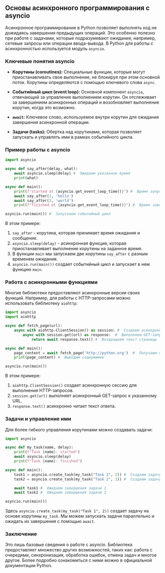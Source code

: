 ## Основы асинхронного программирования с asyncio

Асинхронное программирование в Python позволяет выполнять код не дожидаясь завершения предыдущих операций. Это особенно полезно при работе с задачами, которые подразумевают ожидание, например, сетевые запросы или операции ввода-вывода. В Python для работы с асинхронностью используется модуль `asyncio`.

### Ключевые понятия asyncio

* **Корутины (coroutines):**  Специальные функции, которые могут приостанавливать свое выполнение, не блокируя при этом основной поток. Корутины определяются с помощью ключевого слова `async`.

* **Событийный цикл (event loop):**  Основной компонент `asyncio`, отвечающий за управление выполнением корутин. Он отслеживает за завершением асинхронных операций и возобновляет выполнение корутин, когда это возможно.

* **`await`:**  Ключевое слово, используемое внутри корутин для ожидания завершения асинхронной операции. 

* **Задачи (tasks):**  Обертка над корутинами, которая позволяет запускать и управлять ими в рамках событийного цикла.

### Пример работы с asyncio

```python
import asyncio

async def say_after(delay, what):
    await asyncio.sleep(delay) #  Ожидаем указанное время
    print(what)

async def main():
    print(f"started at {asyncio.get_event_loop_time()}") #  Время запуска
    await say_after(1, 'hello')
    await say_after(2, 'world')
    print(f"finished at {asyncio.get_event_loop_time()}") #  Время завершения

asyncio.run(main()) #  Запускаем событийный цикл
```

В этом примере:

1. `say_after` - корутина, которая принимает время ожидания и сообщение. 
2. `asyncio.sleep(delay)` - асинхронная функция, которая приостанавливает выполнение корутины на заданное время.
3. В функции `main` мы запускаем две корутины `say_after` с разным временем ожидания. 
4. `asyncio.run(main())` создает событийный цикл и запускает в нем функцию `main`.

### Работа с асинхронными функциями

Многие библиотеки предоставляют асинхронные версии своих функций. Например, для работы с HTTP-запросами можно использовать библиотеку `aiohttp`:

```python
import asyncio
import aiohttp

async def fetch_page(url):
    async with aiohttp.ClientSession() as session: #  Создаем асинхронную сессию
        async with session.get(url) as response:  #  Выполняем GET-запрос
            return await response.text() #  Возвращаем текст страницы

async def main():
    page_content = await fetch_page('http://python.org')  #  Получаем содержимое страницы
    print(page_content) #  Выводим содержимое

asyncio.run(main()) 
```

В этом примере:

1. `aiohttp.ClientSession()` создает асинхронную сессию для выполнения HTTP-запросов.
2. `session.get(url)` выполняет асинхронный GET-запрос к указанному URL.
3. `response.text()` асинхронно читает текст ответа.

### Задачи и управление ими

Для более гибкого управления корутинами можно создавать задачи:

```python
import asyncio

async def my_task(name, delay):
    print(f"Task {name}: started")
    await asyncio.sleep(delay)
    print(f"Task {name}: finished")

async def main():
    task1 = asyncio.create_task(my_task("Task 1", 2)) #  Создаем задачу
    task2 = asyncio.create_task(my_task("Task 2", 1)) #  Создаем задачу

    await task1 #  Ожидаем завершения задачи 1
    await task2 #  Ожидаем завершения задачи 2

asyncio.run(main())
```

Здесь `asyncio.create_task(my_task("Task 1", 2))` создает задачу на основе корутины `my_task`.  Мы можем запускать задачи параллельно и ожидать их завершения с помощью `await`.

### Заключение

Это лишь базовые сведения о работе с asyncio. Библиотека предоставляет множество других возможностей, таких как: работа с очередями, синхронизация, обработка ошибок, отмена задач и многое другое. Более подробно ознакомиться с ними можно в официальной документации Python.
